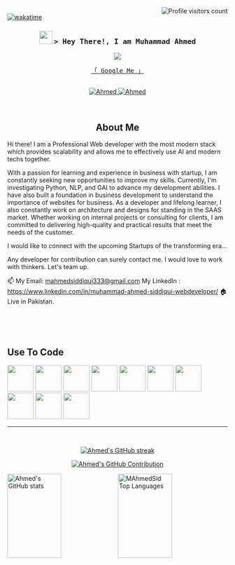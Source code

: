 
<a href="https://komarev.com/ghpvc/?username=Graphfied">
  <img align="right" src="https://komarev.com/ghpvc/?username=MAhmedSid&label=No.+of+Visitors&color=0e75b6&style=flat&base=267" alt="Profile visitors count" />
</a>


[![wakatime](https://wakatime.com/badge/user/5b6f5445-35e4-4074-9f21-ba4d5858f203.svg)](https://wakatime.com/@5b6f5445-35e4-4074-9f21-ba4d5858f203)


<!-- Intro  -->
<h3 align="center">
           <img src="https://camo.githubusercontent.com/5bbf8ca61ef5f92684489ace45ad6f45984fff87a621040c62b1fe31e3005ff9/687474703a2f2f692e696d6775722e636f6d2f436a34724d72532e676966" width="30">
        <samp>&gt; Hey There!, I am
                <b>Muhammad Ahmed</b>
        </samp>
</h3>
<p align="center" >
 <img src="https://readme-typing-svg.herokuapp.com?color=%2336BCF7&center=true&vCenter=true&lines=Hi+%2C+welcome+to+my+Github+page;I+am+Professional+in+Web+Development;AI+transformation;Web+3.0+developments;Effectively+use+Web3.0+and+AI">
</p>


<p align="center"> 
  <samp>
    <a href="https://www.google.com/search?q=Ahmed+Siddiqui+Ezzstar">「 Google Me 」</a>
    <br>
    <br>
  </samp>


 
</p>

<p align="center">

 <a href="https://pk.linkedin.com/in/muhammad-ahmed-siddiqui-webdeveloper" target="_blank">
  <img src="https://img.shields.io/badge/LinkedIn-0077B5?style=for-the-badge&logo=linkedin&logoColor=white" alt="Ahmed"/>
 </a>
 <a href="https://www.facebook.com/Ahmedkin" target="_blank">
  <img src="https://img.shields.io/badge/Facebook-20BEFF?&style=for-the-badge&logo=facebook&logoColor=white" alt="Ahmed"  />
  </a> 
</p>
<br />

<!-- About Section -->
<h2 align="center">About Me</h2>
 
<p>
Hi there! I am a Professional Web developer with the most modern stack which provides scalability and allows me to effectively use AI and modern techs together. 

With a passion for learning and experience in business with startup, I am constantly seeking new opportunities to improve my skills. Currently, I'm investigating Python, NLP, and GAI to advance my development abilities. I have also built a foundation in business development to understand the importance of websites for business. As a developer and lifelong learner, I also constantly work on architecture and designs for standing in the SAAS market. Whether working on internal projects or consulting for clients, I am committed to delivering high-quality and practical results that meet the needs of the customer.

I would like to connect with the upcoming Startups of the transforming era...

Any developer for contribution can surely contact me. I would love to work with thinkers. Let's team up.

📫 My Email: mahmedsiddiqui333@gmail.com
My LinkedIn : https://www.linkedin.com/in/muhammad-ahmed-siddiqui-webdeveloper/
🏠 Live in Pakistan.
</p>

<br/>
<br/>
<br/>

## Use To Code

<span>
     <img src="https://cdn.jsdelivr.net/gh/devicons/devicon/icons/nextjs/nextjs-original.svg" height="60" width="60" />
<img src="https://cdn.jsdelivr.net/gh/devicons/devicon/icons/typescript/typescript-original.svg" height="60" width="60" />
<img src="https://cdn.jsdelivr.net/gh/devicons/devicon/icons/nodejs/nodejs-plain-wordmark.svg" height="60" width="60" />
<img src="https://cdn.jsdelivr.net/gh/devicons/devicon/icons/tailwindcss/tailwindcss-plain.svg" height="60" width="60" />
<img src="https://cdn.jsdelivr.net/gh/devicons/devicon/icons/jamstack/jamstack-original.svg" height="60" width="60" />
<img src="https://cdn.jsdelivr.net/gh/devicons/devicon/icons/amazonwebservices/amazonwebservices-original-wordmark.svg" height="60" width="60" />
<img src="https://cdn.jsdelivr.net/gh/devicons/devicon/icons/graphql/graphql-plain-wordmark.svg" height="60" width="60" />
<img src="https://cdn.jsdelivr.net/gh/devicons/devicon/icons/postgresql/postgresql-original.svg" height="60" width="60" />
<img src="https://cdn.jsdelivr.net/gh/devicons/devicon/icons/mongodb/mongodb-original-wordmark.svg" height="60" width="60" />
<img src="https://cdn.jsdelivr.net/gh/devicons/devicon/icons/solidity/solidity-original.svg" height="60" width="60" />


 
</span>
<br/>
<hr/>
<br/>

<p align="center">
  <a href="https://github.com/Graphfied">
    <img src="https://github-readme-streak-stats.herokuapp.com/?user=MAhmedSid&theme=radical&border=7F3FBF&background=0D1117" alt="Ahmed's GitHub streak"/>
  </a>
</p>

<p align="center">
  <a href="https://github.com/Graphfied">
    <img src="https://github-profile-summary-cards.vercel.app/api/cards/profile-details?username=MAhmedSid&theme=radical" alt="Ahmed's GitHub Contribution"/>
  </a>
</p>

<a> 
    <a href="https://github.com/M.AhmedSid"><img alt="Ahmed's GitHub stats" src="https://denvercoder1-github-readme-stats.vercel.app/api?username=MAhmedSid&show_icons=true&count_private=true&theme=react&border_color=7F3FBF&bg_color=0D1117&title_color=F85D7F&icon_color=F8D866" height="192px" width="49.5%"/></a>
  <a href="https://github.com/MAhmedSid"><img alt="MAhmedSid Top Languages" src="https://denvercoder1-github-readme-stats.vercel.app/api/top-langs/?username=MAhmedSid&langs_count=8&layout=compact&theme=react&border_color=7F3FBF&bg_color=0D1117&title_color=F85D7F&icon_color=F8D866" height="192px" width="49.5%"/></a>
  <br/>
</a>

